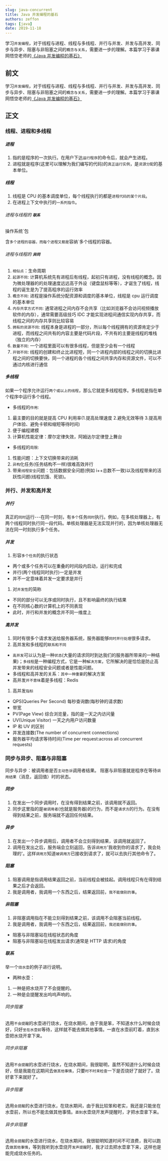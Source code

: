```yaml
---
slug: java-concurrent
title: Java 并发编程的基石
authors: zeffon
tags: [java]
date: 2019-11-18
---
```


学习`并发编程`，对于线程与进程、线程与多线程、并行与并发、并发与高并发、同步与异步、阻塞与非阻塞之间的`概念与关系`，需要进一步的理解。本篇学习于慕课网悟空老师的[《Java 并发编程的基石》](https://www.imooc.com/course/introduction/id/1186)

<!--truncate-->

## 前文

学习`并发编程`，对于线程与进程、线程与多线程、并行与并发、并发与高并发、同步与异步、阻塞与非阻塞之间的`概念与关系`，需要进一步的理解。本篇学习于慕课网悟空老师的[《Java 并发编程的基石》](https://www.imooc.com/course/introduction/id/1186)

## 正文

### 线程、进程和多线程

##### 进程

1. 指的是程序的一次执行。在用户下达`运行程序`的命令后，就会产生进程。
2. 进程就是程序(这里可以理解为我们编写的代码)的`真正运行实例`，是`资源分配`的基本单位。

##### 线程

1. 线程是 CPU 的基本调度单位，每个线程执行的都是`进程代码的某个片段`。
2. 在进程上下文中执行的`一系列指令`。

###### 进程与线程的 **`联系`**

操作系统`包

含`多个进程的容器，而每个进程又都是`容纳`多个线程的容器。

###### 进程与线程的 **`异同`**

1. `相似点`：生命周期
2. `起源不同`: 计算机系统先有进程后有线程，起初只有进程，没有线程的概念。因为微处理器的的处理速度远远高于外设（键盘鼠标等等），才诞生了线程，线程的诞生是为了提高程序的运行效率
3. `概念不同`: 进程是操作系统分配资源和调度的基本单位，线程是 cpu 运行调度的基本单位
4. `内存共享方式不同`: 通常进程之间内存不会共享（比如浏览器不会访问视频播放软件的内存），通常需要高级技巧 IDC 才能实现进程间通信实现内存共享，而线程之间的内存共享则比较容易
5. `拥有的资源不同`: 线程本身是进程的一部分，所以每个线程拥有的资源肯定少于进程，而线程之间共有的内容主要是代码片段，不共有的主要是线程的堆栈（独立的内存）
6. `数量不同`: 一个进程里面可以有很多线程，但是至少会有一个线程
7. `开销不同`: 线程的创建和终止比进程短，同一个进程内部的线程之间的切换比进程之间的切换要快，同一个进程的各个线程之间共享内存和资源文件，可以不通过内核进行通信

##### 多线程

如果一个程序允许运行`两个或以上的线程`，那么它就是多线程程序。多线程是指在单个程序中运行多个线程。

- 多线程的`作用`:

1. 最主要的目的就是提高 CPU 利用率(1.提高处理速度 2.避免无效等待 3.提高用户体验、避免卡顿和缩短等待时间)
2. 便于编程建模
3. 计算机性能定律：摩尔定律失效，阿姆达尔定律登上舞台

- 多线程的`局限`:

1. 性能问题：上下文切换带来的消耗
2. `异构`化任务(任务结构不一样)很难高效并行
3. 带来`线程安全`问题：包括数据安全问题(例如 i++总数不一致)以及线程带来的活跃性问题(线程饥饿、死锁)。

### 并行、并发和高并发

##### 并行

真正的`同时`运行---在同一时刻，有`多个`任务`同时`执行。例如，在多核处理器上，有两个线程同时执行同一段代码。单核处理器是无法实现并行的，因为单核处理器无法在同一时刻执行多个任务。

##### 并发

1. 形容`多个任务`的执行状态

- 两个或多个任务可以在重叠的时间段内启动，运行和完成
- 并行(两个线程同时执行)一定是并发
- 并不一定意味着并发一定要求是并行

1. 对`并发性`的简称

- 不同的部分可以无序或同时执行，且不影响最终的执行结果
- 在不同核心数的计算机上的不同表现
- 此时，并行和并发的概念并不同一维度上

##### 高并发

1. 同时有很多个请求发送给服务器系统，服务器能够`同时并行处理`很多请求。
2. 高并发和多线程的`联系和不同`

- `高并发`可以认为是一种`状态`(大量的请求同时到达我们的服务器所带来的一种结果)；`多线程`是一种编程方式，它是一种`解决方案`，它所解决的是恰恰是防止高并发带来的线程安全问题或者是性能问题。
- 多线程和高并发的关系：`其中一种重要`的解决方案
- 高并发`并不意味`着是多线程：Redis

1. 高并发`指标`

- QPS(Queries Per Second) 每秒查询数(每秒钟的请求数)
- 带宽
- PV(Page View) 综合浏览量，指的是一天之内访问量
- UV(Unique Visitor) 一天之内用户访问数量
- IP 和 UV 的区别
- 并发连接数(The number of concurrent connections)
- 服务器平均请求等待时间(Time per request:across all concurrent requests)

### 同步与异步、阻塞与非阻塞

同步与异步：被调用者是否`主动告诉`调用者结果。
阻塞与非阻塞就是程序在等待`调用结果`（消息，返回值）时的状态。

##### 同步

1. 在发出一个同步调用时，在没有得到结果之前，该调用就不返回。
2. 同步这里指的是`被调用者`(也就是服务器)的行为，而不是`请求方`的行为。在没有得到结果之前，服务端就不返回任何结果。

##### 异步

1. 在发出一个异步调用后，调用者不会立刻得到结果，该调用就返回了。
2. 调用在发出之后，服务端会立刻返回，告诉`调用方`'我收到你的请求了，我会处理的'。这样`调用方`知道`被调用方`已接收到请求了，就可以去执行其他命令了。

##### 阻塞

1. 阻塞调用是指调用结果返回之前，当前线程会被挂起。调用线程只有在得到结果之后才会返回。
2. 我是调用者，我调用一个东西之后，结果返回前，`我不能做别的事`。

##### 非阻塞

1. 非阻塞调用指在不能立刻得到结果之前，该调用不会阻塞当前线程。
2. 我是调用者，我调用一个东西之后，结果返回前，`我还能做别的事`。

- 阻塞与非阻塞站在线程状态的角度
- 阻塞与非阻塞站在线程发出请求(通常是 HTTP 请求)的角度

##### 联系

举一个`烧水壶`的例子进行说明。

- 两种水壶：

1. 一种是把水烧开了不会提醒的。
2. 一种是会提醒发出呜呜声响的。

###### 同步阻塞

选用`不会提醒`的水壶进行烧水，在烧水期间，由于我是笨，不知道水什么时候会烧好，只好`坐在水壶前`等待，这样就不能去做其他事情。一直在水壶前盯着，直到水壶把水烧开拿下来。

###### 同步非阻塞

选用`不会提醒`的水壶进行烧水，在烧水期间，我很聪明，虽然不知道什么时候会烧好，但是我能在这期间去`做其他事情`，只要`时不时来检查`一下是否烧好了就好了。烧好拿下来就好了。

###### 异步阻塞

选用`会提醒`的水壶进行烧水，在烧水期间，由于我比较笨和老实，我还是只能坐在水壶前，所以也不能去做其他事情。`直到`水壶烧开发声提醒时，才把水壶拿下来。

###### 异步非阻塞

选用`会提醒`的水壶进行烧水，在烧水期间，我很聪明知道时间不可浪费，我可以跑去`做其他事情`，等到我听到水壶烧开`发声提醒`时，我才过去把水壶拿下来，这样也是能完成烧水任务的。
